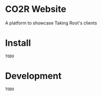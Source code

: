 # CO2R Website
A platform to showcase Taking Root's clients

# Install
    TODO

# Development
    TODO